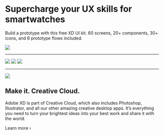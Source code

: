 # Supercharge your UX skills for smartwatches

Build a prototype with this free XD UI kit. 60 screens, 20+ components, 30+ icons, and 6 prototype flows included.

![](https://d9hhrg4mnvzow.cloudfront.net/xd.adobelanding.com/xd-smartwatch-ui-kit/6b183da6-marquee-watch-339x395.png)

---

[![](https://d9hhrg4mnvzow.cloudfront.net/xd.adobelanding.com/xd-smartwatch-ui-kit/3a418445-smartwatch-ui-kit-step-1_09q05k09q05k000000.jpg)](https://xd.adobelanding.com/xd-smartwatch-ui-kit/clkg/https/adobe.ly/2p43jcd)
[![](https://d9hhrg4mnvzow.cloudfront.net/xd.adobelanding.com/xd-smartwatch-ui-kit/cb657c45-smartwatch-ui-kit-step-2_09q05k09q05k000000.jpg)](https://xd.adobelanding.com/xd-smartwatch-ui-kit/clkn/rel/b-3-lightbox.html)
[![](https://d9hhrg4mnvzow.cloudfront.net/xd.adobelanding.com/xd-smartwatch-ui-kit/7ece6ede-smartwatch-ui-kit-step-3_09q05k09q05k000000.jpg)](https://xd.adobelanding.com/xd-smartwatch-ui-kit/clkn/rel/b-4-lightbox.html)

---

![](https://d9hhrg4mnvzow.cloudfront.net/xd.adobelanding.com/xd-smartwatch-ui-kit/99f5d5c7-creative-cloud-cc.png)

## Make it. Creative Cloud.

Adobe XD is part of Creative Cloud, which also includes Photoshop, Illustrator, and all our other amazing creative desktop apps. It’s everything you need to turn your brightest ideas into your best work and share it with the world.

Learn more ›